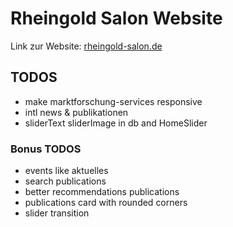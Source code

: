 # Rheingold Salon Website

Link zur Website: [rheingold-salon.de](https://rheingold-salon.de)

## TODOS

* make marktforschung-services responsive
* intl news & publikationen
* sliderText sliderImage in db and HomeSlider

### Bonus TODOS

* events like aktuelles
* search publications
* better recommendations publications
* publications card with rounded corners
* slider transition
